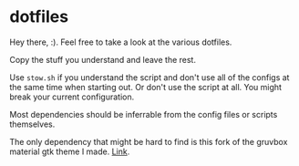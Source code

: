 # dotfiles
Hey there, :). Feel free to take a look at the various dotfiles.

Copy the stuff you understand and leave the rest.

Use `stow.sh` if you understand the script and don't use all of the configs at the same time when starting out. 
Or don't use the script at all. You might break your current configuration.

Most dependencies should be inferrable from the config files or scripts themselves.

The only dependency that might be hard to find is this fork of the gruvbox material gtk theme I made. [Link](https://github.com/abxh/gruvbox-material-gtk).


